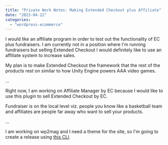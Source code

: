 ```yaml
---
title: "Private Work Notes: Making Extended Checkout plus Affiliate"
date: "2023-04-22"
categories: 
  - "wordpress-ecommerce"
---
```


I would like an affiliate program in order to test out the functionality of EC plus fundraisers. I am currently not in a position where I'm running fundraisers but selling Extended Checkout I would definitely like to use an affiliate system to increase sales.

My plan is to make Extended Checkout the framework that the rest of the products rest on similar to how Unity Engine powers AAA video games.

...

Right now, I am working on Affiliate Manager by EC because I would like to use this plugin to sell Extended Checkout by EC.

Fundraiser is on the local level viz. people you know like a basketball team and affiliates are people far away who want to sell your products.

...

I am working on wp2mag and I need a theme for the site, so I'm going to create a release using [this CLI](https://cli.github.com/manual/gh_release_create).
